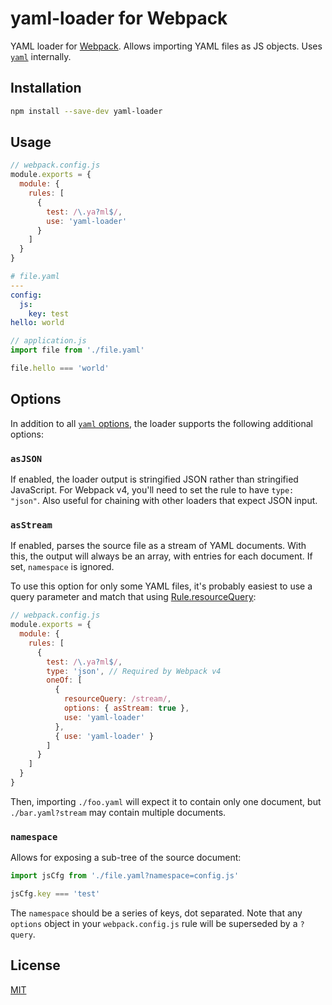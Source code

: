 # yaml-loader for Webpack

YAML loader for [Webpack](https://webpack.js.org/). Allows importing YAML files as JS objects. Uses [`yaml`](https://www.npmjs.com/package/yaml) internally.

## Installation

```sh
npm install --save-dev yaml-loader
```

## Usage

```js
// webpack.config.js
module.exports = {
  module: {
    rules: [
      {
        test: /\.ya?ml$/,
        use: 'yaml-loader'
      }
    ]
  }
}
```

```yaml
# file.yaml
---
config:
  js:
    key: test
hello: world
```

```js
// application.js
import file from './file.yaml'

file.hello === 'world'
```

## Options

In addition to all [`yaml` options](https://eemeli.org/yaml/#options), the loader supports the following additional options:

### `asJSON`

If enabled, the loader output is stringified JSON rather than stringified JavaScript. For Webpack v4, you'll need to set the rule to have `type: "json"`. Also useful for chaining with other loaders that expect JSON input.

### `asStream`

If enabled, parses the source file as a stream of YAML documents. With this, the output will always be an array, with entries for each document. If set, `namespace` is ignored.

To use this option for only some YAML files, it's probably easiest to use a query parameter and match that using [Rule.resourceQuery](https://webpack.js.org/configuration/module/#ruleresourcequery):

```js
// webpack.config.js
module.exports = {
  module: {
    rules: [
      {
        test: /\.ya?ml$/,
        type: 'json', // Required by Webpack v4
        oneOf: [
          {
            resourceQuery: /stream/,
            options: { asStream: true },
            use: 'yaml-loader'
          },
          { use: 'yaml-loader' }
        ]
      }
    ]
  }
}
```

Then, importing `./foo.yaml` will expect it to contain only one document, but `./bar.yaml?stream` may contain multiple documents.

### `namespace`

Allows for exposing a sub-tree of the source document:

```js
import jsCfg from './file.yaml?namespace=config.js'

jsCfg.key === 'test'
```

The `namespace` should be a series of keys, dot separated. Note that any `options` object in your `webpack.config.js` rule will be superseded by a `?query`.

## License

[MIT](http://www.opensource.org/licenses/mit-license.php)

